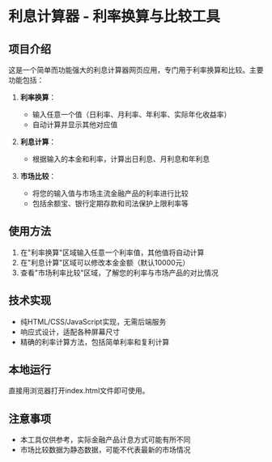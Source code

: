 # 利息计算器 - 利率换算与比较工具

## 项目介绍

这是一个简单而功能强大的利息计算器网页应用，专门用于利率换算和比较。主要功能包括：

1. **利率换算**：
   - 输入任意一个值（日利率、月利率、年利率、实际年化收益率）
   - 自动计算并显示其他对应值

2. **利息计算**：
   - 根据输入的本金和利率，计算出日利息、月利息和年利息

3. **市场比较**：
   - 将您的输入值与市场主流金融产品的利率进行比较
   - 包括余额宝、银行定期存款和司法保护上限利率等

## 使用方法

1. 在"利率换算"区域输入任意一个利率值，其他值将自动计算
2. 在"利息计算"区域可以修改本金金额（默认10000元）
3. 查看"市场利率比较"区域，了解您的利率与市场产品的对比情况

## 技术实现

- 纯HTML/CSS/JavaScript实现，无需后端服务
- 响应式设计，适配各种屏幕尺寸
- 精确的利率计算方法，包括简单利率和复利计算

## 本地运行

直接用浏览器打开index.html文件即可使用。

## 注意事项

- 本工具仅供参考，实际金融产品计息方式可能有所不同
- 市场比较数据为静态数据，可能不代表最新的市场情况 